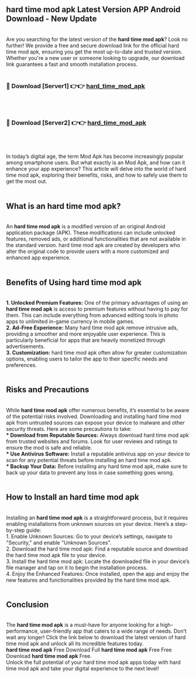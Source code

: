 ## hard time mod apk Latest Version APP Android Download - New Update
<br>
Are you searching for the latest version of the <strong>hard time mod apk</strong>? Look no further! We provide a free and secure download link for the official hard time mod apk, ensuring you get the most up-to-date and trusted version. Whether you're a new user or someone looking to upgrade, our download link guarantees a fast and smooth installation process.
<br>
<br>
<h3>🔴 Download [Server1] 👉👉 <a href="https://modyolo.store/hard+time+mod+apk">hard_time_mod_apk</a></h3><br>
<br>
<h3>🔴 Download [Server2] 👉👉 <a href="https://modyolo.store/hard+time+mod+apk">hard_time_mod_apk</a></h3><br>
<br>
<br>
In today’s digital age, the term Mod Apk has become increasingly popular among smartphone users. But what exactly is an Mod Apk, and how can it enhance your app experience? This article will delve into the world of hard time mod apk, exploring their benefits, risks, and how to safely use them to get the most out.
<br>
<br>
<h2>What is an hard time mod apk?</h2>
<br>
An <strong>hard time mod apk</strong> is a modified version of an original Android application package (APK). These modifications can include unlocked features, removed ads, or additional functionalities that are not available in the standard version. hard time mod apk are created by developers who alter the original code to provide users with a more customized and enhanced app experience.
<br>
<br>
<h2>Benefits of Using hard time mod apk</h2>
<br>
<strong> 1. Unlocked Premium Features:</strong> One of the primary advantages of using an <strong>hard time mod apk</strong> is access to premium features without having to pay for them. This can include everything from advanced editing tools in photo apps to unlimited in-game currency in mobile games.
<br>
<strong> 2. Ad-Free Experience:</strong> Many hard time mod apk remove intrusive ads, providing a smoother and more enjoyable user experience. This is particularly beneficial for apps that are heavily monetized through advertisements.
<br>
<strong> 3. Customization:</strong> hard time mod apk often allow for greater customization options, enabling users to tailor the app to their specific needs and preferences.
<br>
<br>
<h2>Risks and Precautions</h2>
<br>
While <strong>hard time mod apk</strong> offer numerous benefits, it’s essential to be aware of the potential risks involved. Downloading and installing hard time mod apk from untrusted sources can expose your device to malware and other security threats. Here are some precautions to take:
<br>
<strong> * Download from Reputable Sources:</strong> Always download hard time mod apk from trusted websites and forums. Look for user reviews and ratings to ensure the mod is safe and reliable.
<br>
<strong> * Use Antivirus Software:</strong> Install a reputable antivirus app on your device to scan for any potential threats before installing an hard time mod apk.
<br>
<strong> * Backup Your Data:</strong> Before installing any hard time mod apk, make sure to back up your data to prevent any loss in case something goes wrong.
<br>
<br>
<h2>How to Install an hard time mod apk</h2>
<br>
Installing an <strong>hard time mod apk</strong> is a straightforward process, but it requires enabling installations from unknown sources on your device. Here’s a step-by-step guide:
<br>
 1. Enable Unknown Sources: Go to your device’s settings, navigate to "Security," and enable "Unknown Sources".
<br>
 2. Download the hard time mod apk: Find a reputable source and download the hard time mod apk file to your device.
<br>
 3. Install the hard time mod apk: Locate the downloaded file in your device’s file manager and tap on it to begin the installation process.
<br>
 4. Enjoy the Enhanced Features: Once installed, open the app and enjoy the new features and functionalities provided by the hard time mod apk.
<br>
<br>
<h2><strong>Conclusion</strong></h2>
<br>
The <strong>hard time mod apk</strong> is a must-have for anyone looking for a high-performance, user-friendly app that caters to a wide range of needs. Don’t wait any longer! Click the link below to download the latest version of hard time mod apk and unlock all its incredible features today.
<br>
<strong>hard time mod apk</strong> Free Download Full <strong>hard time mod apk</strong> Free Free Download <strong>hard time mod apk</strong> Free.
<br>
Unlock the full potential of your hard time mod apk apps today with hard time mod apk and take your digital experience to the next level!